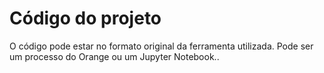 # Código do projeto

O código pode estar no formato original da ferramenta utilizada. 
Pode ser um processo do Orange ou um Jupyter Notebook..
